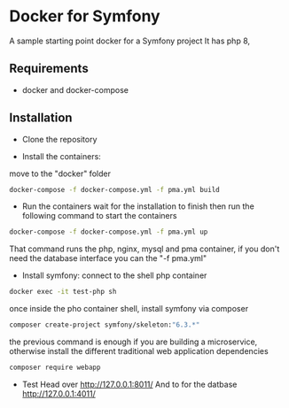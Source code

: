 # Docker for Symfony

A sample starting point docker for a Symfony project
It has php 8, 

## Requirements
* docker and docker-compose


## Installation

* Clone the repository

* Install the containers:

move to the "docker" folder

```sh
docker-compose -f docker-compose.yml -f pma.yml build

```

* Run the containers
wait for the installation to finish then run the following command to start the containers

```sh
docker-compose -f docker-compose.yml -f pma.yml up
```

That command runs the php, nginx, mysql and pma container, if you don't need the database interface you can the "-f pma.yml"

* Install symfony:
connect to the shell php container

```sh
docker exec -it test-php sh
```

once inside the pho container shell, install symfony via composer

```sh
composer create-project symfony/skeleton:"6.3.*"
```

the previous command is enough if you are building a microservice, otherwise install the different traditional web application dependencies

```sh
composer require webapp
```

* Test
Head over http://127.0.0.1:8011/
And to for the datbase http://127.0.0.1:4011/
